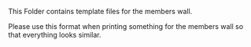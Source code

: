 This Folder contains template files for the members wall.

Please use this format when printing something for the members wall so that everything looks similar.
